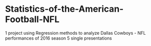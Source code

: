 # Statistics-of-the-American-Football-NFL

1 project using Regression methods to analyze Dallas Cowboys - NFL performances of 2016 season 
5 single presentations
